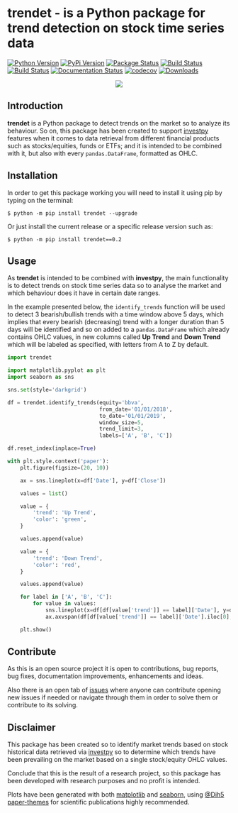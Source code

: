 # trendet - is a Python package for trend detection on stock time series data

[![Python Version](https://img.shields.io/pypi/pyversions/trendet.svg)](https://pypi.org/project/trendet/)
[![PyPi Version](https://img.shields.io/pypi/v/trendet.svg)](https://pypi.org/project/trendet/)
[![Package Status](https://img.shields.io/pypi/status/trendet.svg)](https://pypi.org/project/trendet/)
[![Build Status](https://dev.azure.com/alvarob96/alvarob96/_apis/build/status/alvarob96.trendet?branchName=master)](https://dev.azure.com/alvarob96/alvarob96/_build?definitionId=1&_a=summary)
[![Build Status](https://img.shields.io/travis/alvarob96/trendet/master.svg?label=Travis%20CI&logo=travis&logoColor=white)](https://travis-ci.org/alvarob96/trendet)
[![Documentation Status](https://readthedocs.org/projects/trendet/badge/?version=latest)](https://trendet.readthedocs.io/)
[![codecov](https://codecov.io/gh/alvarob96/trendet/branch/master/graph/badge.svg)](https://codecov.io/gh/alvarob96/trendet)
[![Downloads](https://img.shields.io/pypi/dm/trendet.svg?style=flat)](https://pypistats.org/packages/trendet)

<p align="center">
  <img src="https://raw.githubusercontent.com/alvarob96/trendet/master/docs/trendet.jpg"/>
</p>

## Introduction

**trendet** is a Python package to detect trends on the market so to analyze its behaviour. So on, this package
has been created to support [investpy](https://github.com/alvarob96/investpy) features when it comes to data retrieval
from different financial products such as stocks/equities, funds or ETFs; and it is intended to be combined with it, 
but also with every `pandas.DataFrame`, formatted as OHLC.

## Installation

In order to get this package working you will need to install it using pip by typing on the terminal:

``$ python -m pip install trendet --upgrade``

Or just install the current release or a specific release version such as:

``$ python -m pip install trendet==0.2``

## Usage

As **trendet** is intended to be combined with **investpy**, the main functionality is to
detect trends on stock time series data so to analyse the market and which behaviour does it have
in certain date ranges.

In the example presented below, the ``identify_trends`` function will be used to detect 3 bearish/bullish trends
with a time window above 5 days, which implies that every bearish (decreasing) trend with a longer
duration than 5 days will be identified and so on added to a ``pandas.DataFrame`` which already contains
OHLC values, in new columns called **Up Trend** and **Down Trend** which will be labeled as specified, with letters 
from A to Z by default.

````python
import trendet

import matplotlib.pyplot as plt
import seaborn as sns

sns.set(style='darkgrid')

df = trendet.identify_trends(equity='bbva',
                             from_date='01/01/2018',
                             to_date='01/01/2019',
                             window_size=5,
                             trend_limit=3,
                             labels=['A', 'B', 'C'])

df.reset_index(inplace=True)

with plt.style.context('paper'):
    plt.figure(figsize=(20, 10))

    ax = sns.lineplot(x=df['Date'], y=df['Close'])

    values = list()

    value = {
        'trend': 'Up Trend',
        'color': 'green',
    }

    values.append(value)

    value = {
        'trend': 'Down Trend',
        'color': 'red',
    }

    values.append(value)

    for label in ['A', 'B', 'C']:
        for value in values:
            sns.lineplot(x=df[df[value['trend']] == label]['Date'], y=df[df[value['trend']] == label]['Close'], color=value['color'])
            ax.axvspan(df[df[value['trend']] == label]['Date'].iloc[0], df[df[value['trend']] == label]['Date'].iloc[-1], alpha=0.2, color=value['color'])

    plt.show()
````

## Contribute

As this is an open source project it is open to contributions, bug reports, bug fixes, documentation improvements, 
enhancements and ideas.

Also there is an open tab of [issues](https://github.com/alvarob96/trendet/issues) where anyone can contribute opening 
new issues if needed or navigate through them in order to solve them or contribute to its solving.

## Disclaimer

This package has been created so to identify market trends based on stock historical data retrieved via 
[investpy](https://github.com/alvarob96/investpy) so to determine which trends have been prevailing on the market
based on a single stock/equity OHLC values.

Conclude that this is the result of a research project, so this package has been developed with research purposes and
no profit is intended.

Plots have been generated with both [matplotlib](https://pypi.org/project/matplotlib/) and 
[seaborn](https://pypi.org/project/seaborn/), using [@Dih5](https://github.com/Dih5) 
[paper-themes](https://github.com/Dih5/paper-themes) for scientific publications highly recommended.
